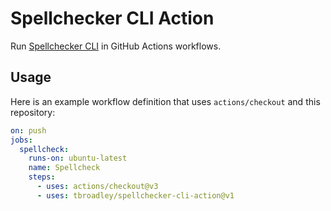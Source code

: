 # Spellchecker CLI Action

Run [Spellchecker CLI](https://github.com/tbroadley/spellchecker-cli) in GitHub Actions workflows.

## Usage

Here is an example workflow definition that uses `actions/checkout` and this repository:

```yaml
on: push
jobs:
  spellcheck:
    runs-on: ubuntu-latest
    name: Spellcheck
    steps:
      - uses: actions/checkout@v3
      - uses: tbroadley/spellchecker-cli-action@v1
```
